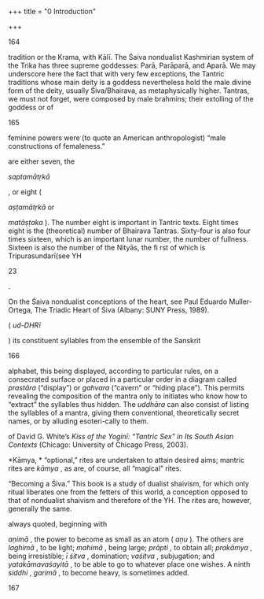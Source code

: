 +++
title = "0 Introduction"

+++



164




[^19]: On these two forms, see below. 

[^20]: Other Śaiva traditions have a goddess as their main deity, such as the Kubjikā 

tradition or the Krama, with Kālī. The Śaiva nondualist Kashmirian system of the Trika has three supreme goddesses: Parā, Parāparā, and Aparā. We may underscore here the fact that with very few exceptions, the Tantric traditions whose main deity is a goddess nevertheless hold the male divine form of the deity, usually Śiva/Bhairava, as metaphysically higher. Tantras, we must not forget, were composed by male brahmins; their extolling of the goddess or of 



165

feminine powers were \(to quote an American anthropologist\) “male constructions of femaleness.” 

[^21]: The *mātṛkās* 

are either seven, the 

*saptamātṛkā* 

, or eight \( 

*aṣṭamātṛkā* or 

*matāṣṭaka* \). The number eight is important in Tantric texts. Eight times eight is the \(theoretical\) number of Bhairava Tantras. Sixty-four is also four times sixteen, which is an important lunar number, the number of fullness. Sixteen is also the number of the Nityās, the fi rst of which is Tripurasundarī\(see YH 

[^3]:113\); and the name of the VM/NṣĀ, *Nityāṣo ḍ aśikārṇava* , means “The Ocean of the Sixteen Nityās.” 

[^22]: A *crore* \( *koṭi* \) is ten million. 



23 



. 

On the Śaiva nondualist conceptions of the heart, see Paul Eduardo Muller-Ortega, The Triadic Heart of Śiva \(Albany: SUNY Press, 1989\). 

[^24]: But a light that is consciousness, a conscious light. 

[^25]: We say “manifested” rather than “created,” for in a nondualist system, the deity does not create outwardly the world; she manifests, causes to appear outwardly \(though in herself\), the cosmos, which is in seed in herself. There is no *fi at* taking place at the beginning of time; creation as manifestation is being eternally, perpetually manifested by the godhead who pervades and animates it—otherwise, it would disappear. 

[^26]: Indian philosophical systems, like the classical Western \(Greek\) philosophies, are not abstract theoretical constructions but ways of life, traditions to live by. 

[^27]: *Bhāvanā* is a very important practice in the universe of Tantra. The term is derived from the causative form of the Sanskrit verbal root *BHU* , to cause to exist \( *bhāvyate* \). It designates a practice consisting of evoking mentally the image of a deity with the same precision as a concrete image or creating, by calling it intensely to mind, any image, vision, or thought, thus identifying the meditating person with the subject or theme being meditated. It diff ers from *dhyāna* in its intensity and identifying power and in the fact that it creates its object, which is not necessarily the case in *dhyāna*. Its role is fundamental in Tantric mental practices, spiritual life, and ritual. As is well known, in Tantrism, *dhyāna* designates meditation but also, and more important, the mental visualization of a deity as described in stanzas of ritual manuals called *dhyānaślokas. * 

[^28]: *Uccāra* is an utterance of a mantra that is both an enunciation and an upward thrust of the phonic subtle sound, the *nāda* , of the mantra in the body of the mantrin. This ascending phonic movement is often associated with the ascent of *kuṇḍ alinī* along the *suṣumnā* ; it is more a yogic practice than a verbal enunciation. This is, notably, the case of the *japa* of the *śrīvidyā* described in the third chapter \( *śl*. 169–188\) of the YH. 

[^29]: On the levels of *vāc* , see chapter 2, *śl. * 63, and n. 25 ad loc. 

[^30]: See the commentary and notes to *śl*. 1.57. 

[^31]: The *uddhāra* of a mantra is the ritual procedure by which one “extracts” 

\( *ud-DHRī* 

\) its constituent syllables from the ensemble of the Sanskrit 

166



alphabet, this being displayed, according to particular rules, on a consecrated surface or placed in a particular order in a diagram called *prastāra* \(“display”\) or *gahvara* \(“cavern” or “hiding place”\). This permits revealing the composition of the mantra only to initiates who know how to “extract” the syllables thus hidden. The *uddhāra* can also consist of listing the syllables of a mantra, giving them conventional, theoretically secret names, or by alluding esoteri-cally to them. 

[^32]: There are, in fact, various other forms, made of three clusters but of varying length, quoted notably in Purṇānanda’s *Śrītattvacintāmaṇi*. 

[^33]: On this important term, see YH 1.67 and its commentary. 

[^34]: The basic work on the *kāmakalā* is Puṇyānanda’s *Kāmakalāvilāsa* , which was edited and translated by Arthur Avalon in 1922 \(reprint Madras: Ganesh & Co., 1953\). A careful and interesting study of this diagram is found in chapter 4 

of David G. White’s *Kiss of the Yoginī: “Tantric Sex” in Its South Asian Contexts* \(Chicago: University of Chicago Press, 2003\). 

[^35]: *Nirīkṣaṇa* , also called *dṛṣṭipāta* \(“the casting of a glance”\), as a means to infl uence, harm, or else help spiritually, plays an important role in Indian religious or magic practice. The compassionate glance of the guru helps his disciple. 

[^36]: Hindu rites are traditionally divided into three classes. *Nitya* , “regular,” are daily and mandatory rites; their performance does not bring any merit, but not to perform them is a fault. The *naimittika* , “occasional,” rites are obligatory but are to be performed on particular prescribed occasions; they bring merit. 

*Kāmya, * “optional,” rites are undertaken to attain desired aims; mantric rites are *kāmya* , as are, of course, all “magical” rites. 

[^37]: On the practice and spirit of the Tantric Śaiva worship, see Richard H. Davis, Ritual in an Oscillating Universe: Worshipping Śiva in Medieval India \(Princeton, N.J.: Princeton University Press\), especially the chapter titled 

“Becoming a Śiva.” This book is a study of dualist shaivism, for which only ritual liberates one from the fetters of this world, a conception opposed to that of nondualist shaivism and therefore of the YH. The rites are, however, generally the same. 

[^38]: It is mentioned by Abhinavagupta in the *Tantrāloka* and in Tantras of the Kubjikāmata. 

[^39]: There are traditionally eight main *siddhis* 

always quoted, beginning with 

*aṇimā* , the power to become as small as an atom \( *aṇu* \). The others are *laghimā* , to be light; *mahimā* , being large; *prāpti* , to obtain all; *prakāmya* , being irresistible; *ī śitva* , domination; *vaśitva* , subjugation; and *yatakāmavaśayitā* , to be able to go to whatever place one wishes. A ninth *siddhi* , *garimā* , to become heavy, is sometimes added. 

[^40]: On this center of the yogic body, situated twelve fi nger-breadths above the head, see chapter 3.49. 

[^41]: See note 17 above. 



167
